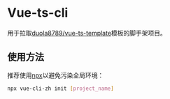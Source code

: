 # Vue-ts-cli

用于拉取[duola8789/vue-ts-template](https://github.com/duola8789/vue-ts-template)模板的脚手架项目。

## 使用方法

推荐使用[npx](https://www.ruanyifeng.com/blog/2019/02/npx.html)以避免污染全局环境：

```BASH
npx vue-cli-zh init [project_name]
```

